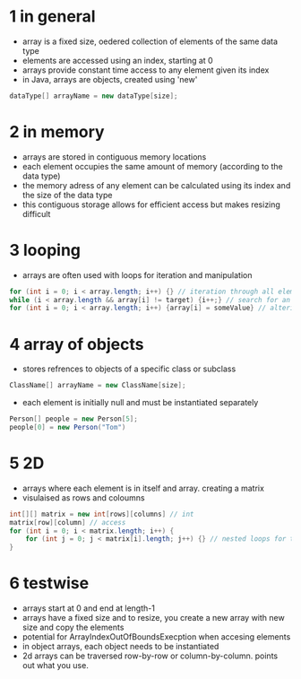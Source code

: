 # 1	in general
- array is a fixed size, oedered collection of elements of the same data type
- elements are accessed using an index, starting at 0
- arrays provide constant time access to any element given its index
- in Java, arrays are objects, created using 'new'

```java
dataType[] arrayName = new dataType[size];
```

# 2	in memory
- arrays are stored in contiguous memory locations
- each element occupies the same amount of memory (according to the data type)
- the memory adress of any element can be calculated using its index and the size of the data type
- this contiguous storage allows for efficient access but makes resizing difficult

# 3	looping
- arrays are often used with loops for iteration and manipulation

```java
for (int i = 0; i < array.length; i++) {} // iteration through all element
while (i < array.length && array[i] != target) {i++;} // search for an element
for (int i = 0; i < array.length; i++) {array[i] = someValue} // altering data
```

# 4	array of objects
- stores refrences to objects of a specific class or subclass
```java
ClassName[] arrayName = new ClassName[size];
```
- each element is initially null and must be instantiated separately
```java
Person[] people = new Person[5];
people[0] = new Person("Tom")
```

# 5	2D
- arrays where each element is in itself and array. creating a matrix
- visulaised as rows and coloumns
```java
int[][] matrix = new int[rows][columns] // int
matrix[row][column] // access
for (int i = 0; i < matrix.length; i++) {
	for (int j = 0; j < matrix[i].length; j++) {} // nested loops for traversal
}
```

# 6	testwise
- arrays start at 0 and end at length-1
- arrays have a fixed size and to resize, you create a new array with new size and copy the elements
- potential for ArrayIndexOutOfBoundsExecption when accesing elements
- in object arrays, each object needs to be instantiated
- 2d arrays can be traversed row-by-row or column-by-column. points out what you use. 